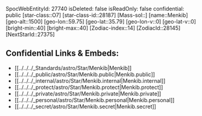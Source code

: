 ﻿---
location:
- 35.79
- -59.75
- 1500
tags:
- astro/Star
type: Star
---

SpocWebEntityId: 27740
isDeleted: false
isReadOnly: false
confidential: public
[star-class::O7]
[star-class-id::28187]
[Mass-sol::]
[name::Menkib]
[geo-alt::1500]
[geo-lon::59.75]
[geo-lat::35.79]
[geo-lon-v::0]
[geo-lat-v::0]
[bright-min::40]
[bright-max::40]
[Zodiac-index::14]
[ZodiacId::28145]
[NextStarId::27375]



## Confidential Links & Embeds: 
- [[../../../_Standards/astro/Star/Menkib|Menkib]] 
- [[../../../_public/astro/Star/Menkib.public|Menkib.public]] 
- [[../../../_internal/astro/Star/Menkib.internal|Menkib.internal]] 
- [[../../../_protect/astro/Star/Menkib.protect|Menkib.protect]] 
- [[../../../_private/astro/Star/Menkib.private|Menkib.private]] 
- [[../../../_personal/astro/Star/Menkib.personal|Menkib.personal]] 
- [[../../../_secret/astro/Star/Menkib.secret|Menkib.secret]] 
